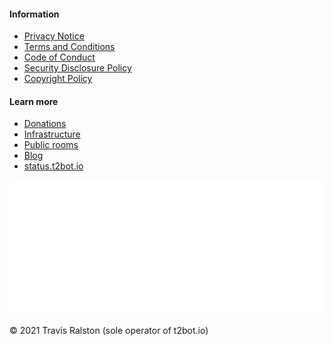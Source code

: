 <div class="footer-flex">

<div class="footer-column">

#### Information

* [Privacy Notice](/docs/legal/privacy-v1)
* [Terms and Conditions](/docs/legal/terms-v1)
* [Code of Conduct](/docs/legal/code-of-conduct-v1)
* [Security Disclosure Policy](/docs/legal/security-disclosure-policy-v1)
* [Copyright Policy](/docs/legal/copyright-v1)

</div>

<div class="footer-column">

#### Learn more

* [Donations](/donations)
* [Infrastructure](/infrastructure)
* [Public rooms](/docs/directory)
* [Blog](/blog)
* [status.t2bot.io](https://status.t2bot.io)

</div>

<div class="footer-column made-for-matrix">

[![matrix.org](/assets/img/made-for-matrix.svg)](https://matrix.org)

</div>

<div class="copyright">

© 2021 Travis Ralston (sole operator of t2bot.io)

</div>

</div>
